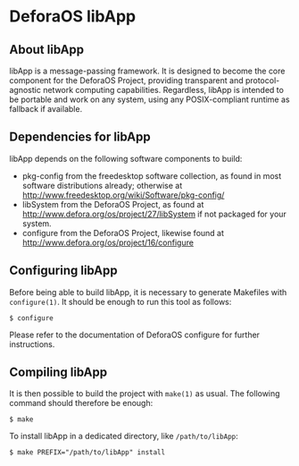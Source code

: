 DeforaOS libApp
===============

About libApp
------------

libApp is a message-passing framework. It is designed to become the core
component for the DeforaOS Project, providing transparent and protocol-agnostic
network computing capabilities. Regardless, libApp is intended to be portable
and work on any system, using any POSIX-compliant runtime as fallback if
available.


Dependencies for libApp
-----------------------

libApp depends on the following software components to build:
- pkg-config from the freedesktop software collection, as found in most
  software distributions already; otherwise at
  <http://www.freedesktop.org/wiki/Software/pkg-config/>
- libSystem from the DeforaOS Project, as found at
  <http://www.defora.org/os/project/27/libSystem> if not packaged for your
  system.
- configure from the DeforaOS Project, likewise found at
  <http://www.defora.org/os/project/16/configure>


Configuring libApp
------------------

Before being able to build libApp, it is necessary to generate Makefiles with
`configure(1)`. It should be enough to run this tool as follows:

    $ configure

Please refer to the documentation of DeforaOS configure for further
instructions.


Compiling libApp
----------------

It is then possible to build the project with `make(1)` as usual. The following
command should therefore be enough:

    $ make

To install libApp in a dedicated directory, like `/path/to/libApp`:

    $ make PREFIX="/path/to/libApp" install
